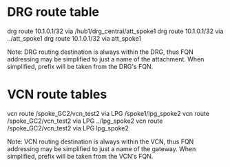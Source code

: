 
# DRG route table

drg route 10.1.0.1/32 via /hub1/drg_central/att_spoke1
drg route 10.1.0.1/32 via ../att_spoke1
drg route 10.1.0.1/32 via att_spoke1

Note: DRG routing destination is always within the DRG, thus FQN addressing may be simplified to just a name of the attachment. When simplified, prefix will be taken from the DRG's FQN.

# VCN route tables

vcn route /spoke_GC2/vcn_test2 via LPG /spoke1/lpg_spoke2 
vcn route /spoke_GC2/vcn_test2 via LPG ../lpg_spoke2 
vcn route /spoke_GC2/vcn_test2 via LPG lpg_spoke2 

Note: VCN routing destination is always within the VCN, thus FQN addressing may be simplified to just a name of the gateway. When simplified, prefix will be taken from the VCN's FQN.
